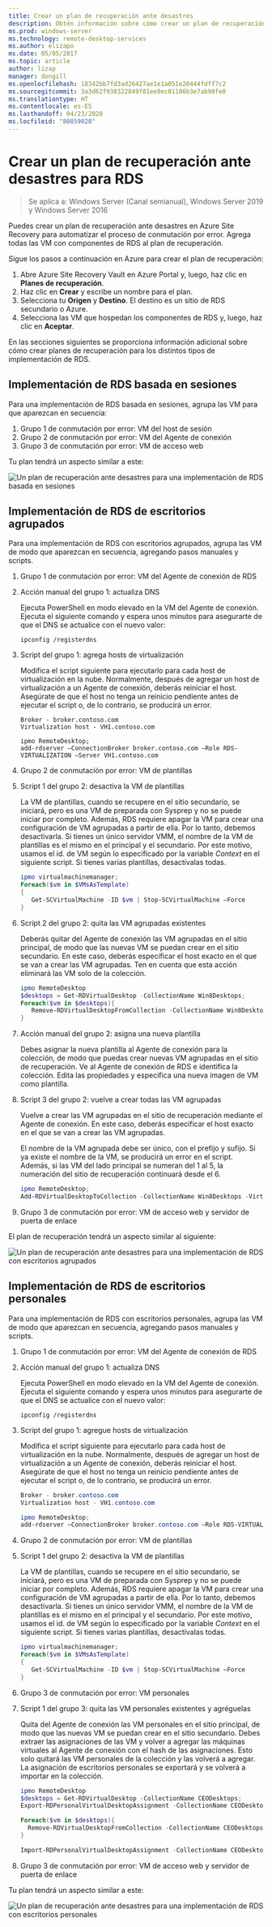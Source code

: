 ```yaml
---
title: Crear un plan de recuperación ante desastres
description: Obtén información sobre cómo crear un plan de recuperación ante desastres para su implementación de RDS.
ms.prod: windows-server
ms.technology: remote-desktop-services
ms.author: elizapo
ms.date: 05/05/2017
ms.topic: article
author: lizap
manager: dongill
ms.openlocfilehash: 18342bb7fd3ad26427ae1e1a051e20444fdff7c2
ms.sourcegitcommit: 3a3d62f938322849f81ee9ec01186b3e7ab90fe0
ms.translationtype: HT
ms.contentlocale: es-ES
ms.lasthandoff: 04/23/2020
ms.locfileid: "80859028"
---
```

# <a name="create-your-disaster-recovery-plan-for-rds"></a>Crear un plan de recuperación ante desastres para RDS

>Se aplica a: Windows Server (Canal semianual), Windows Server 2019 y Windows Server 2016

Puedes crear un plan de recuperación ante desastres en Azure Site Recovery para automatizar el proceso de conmutación por error. Agrega todas las VM con componentes de RDS al plan de recuperación.

Sigue los pasos a continuación en Azure para crear el plan de recuperación:

1. Abre Azure Site Recovery Vault en Azure Portal y, luego, haz clic en **Planes de recuperación**.
2. Haz clic en **Crear** y escribe un nombre para el plan.
3. Selecciona tu **Origen** y **Destino**. El destino es un sitio de RDS secundario o Azure.
4. Selecciona las VM que hospedan los componentes de RDS y, luego, haz clic en **Aceptar**.

En las secciones siguientes se proporciona información adicional sobre cómo crear planes de recuperación para los distintos tipos de implementación de RDS.

## <a name="sessions-based-rds-deployment"></a>Implementación de RDS basada en sesiones

Para una implementación de RDS basada en sesiones, agrupa las VM para que aparezcan en secuencia:

1. Grupo 1 de conmutación por error: VM del host de sesión
2. Grupo 2 de conmutación por error: VM del Agente de conexión
3. Grupo 3 de conmutación por error: VM de acceso web

Tu plan tendrá un aspecto similar a este: 

![Un plan de recuperación ante desastres para una implementación de RDS basada en sesiones](media/rds-asr-session-drplan.png)

## <a name="pooled-desktops-rds-deployment"></a>Implementación de RDS de escritorios agrupados

Para una implementación de RDS con escritorios agrupados, agrupa las VM de modo que aparezcan en secuencia, agregando pasos manuales y scripts.

1. Grupo 1 de conmutación por error: VM del Agente de conexión de RDS
2. Acción manual del grupo 1: actualiza DNS

   Ejecuta PowerShell en modo elevado en la VM del Agente de conexión. Ejecuta el siguiente comando y espera unos minutos para asegurarte de que el DNS se actualice con el nuevo valor:

   ```
   ipconfig /registerdns
   ```
3. Script del grupo 1: agrega hosts de virtualización

   Modifica el script siguiente para ejecutarlo para cada host de virtualización en la nube. Normalmente, después de agregar un host de virtualización a un Agente de conexión, deberás reiniciar el host. Asegúrate de que el host no tenga un reinicio pendiente antes de ejecutar el script o, de lo contrario, se producirá un error.

   ```
   Broker - broker.contoso.com
   Virtualization host - VH1.contoso.com

   ipmo RemoteDesktop; 
   add-rdserver –ConnectionBroker broker.contoso.com –Role RDS-VIRTUALIZATION –Server VH1.contoso.com 
   ```
4. Grupo 2 de conmutación por error: VM de plantillas
5. Script 1 del grupo 2: desactiva la VM de plantillas
   
   La VM de plantillas, cuando se recupere en el sitio secundario, se iniciará, pero es una VM de preparada con Sysprep y no se puede iniciar por completo. Además, RDS requiere apagar la VM para crear una configuración de VM agrupadas a partir de ella. Por lo tanto, debemos desactivarla. Si tienes un único servidor VMM, el nombre de la VM de plantillas es el mismo en el principal y el secundario. Por este motivo, usamos el id. de VM según lo especificado por la variable *Context* en el siguiente script. Si tienes varias plantillas, desactívalas todas.

   ```powershell
   ipmo virtualmachinemanager; 
   Foreach($vm in $VMsAsTemplate)
   {
      Get-SCVirtualMachine -ID $vm | Stop-SCVirtualMachine –Force
   } 
   ```
6. Script 2 del grupo 2: quita las VM agrupadas existentes

   Deberás quitar del Agente de conexión las VM agrupadas en el sitio principal, de modo que las nuevas VM se puedan crear en el sitio secundario. En este caso, deberás especificar el host exacto en el que se van a crear las VM agrupadas. Ten en cuenta que esta acción eliminará las VM solo de la colección.

   ```powershell
   ipmo RemoteDesktop
   $desktops = Get-RDVirtualDesktop -CollectionName Win8Desktops; 
   Foreach($vm in $desktops){
      Remove-RDVirtualDesktopFromCollection -CollectionName Win8Desktops -VirtualDesktopName $vm.VirtualDesktopName –Force
   }
   ```
7. Acción manual del grupo 2: asigna una nueva plantilla

   Debes asignar la nueva plantilla al Agente de conexión para la colección, de modo que puedas crear nuevas VM agrupadas en el sitio de recuperación. Ve al Agente de conexión de RDS e identifica la colección. Edita las propiedades y especifica una nueva imagen de VM como plantilla.
8. Script 3 del grupo 2: vuelve a crear todas las VM agrupadas

   Vuelve a crear las VM agrupadas en el sitio de recuperación mediante el Agente de conexión. En este caso, deberás especificar el host exacto en el que se van a crear las VM agrupadas.

   El nombre de la VM agrupada debe ser único, con el prefijo y sufijo. Si ya existe el nombre de la VM, se producirá un error en el script. Además, si las VM del lado principal se numeran del 1 al 5, la numeración del sitio de recuperación continuará desde el 6.

   ```powershell
   ipmo RemoteDesktop; 
   Add-RDVirtualDesktopToCollection -CollectionName Win8Desktops -VirtualDesktopAllocation @{"RDVH1.contoso.com" = 1} 
   ```
9. Grupo 3 de conmutación por error: VM de acceso web y servidor de puerta de enlace

El plan de recuperación tendrá un aspecto similar al siguiente:

![Un plan de recuperación ante desastres para una implementación de RDS con escritorios agrupados](media/rds-asr-pooled-drplan.png)

## <a name="personal-desktops-rds-deployment"></a>Implementación de RDS de escritorios personales

Para una implementación de RDS con escritorios personales, agrupa las VM de modo que aparezcan en secuencia, agregando pasos manuales y scripts.

1. Grupo 1 de conmutación por error: VM del Agente de conexión de RDS
2. Acción manual del grupo 1: actualiza DNS

   Ejecuta PowerShell en modo elevado en la VM del Agente de conexión. Ejecuta el siguiente comando y espera unos minutos para asegurarte de que el DNS se actualice con el nuevo valor:

   ```
   ipconfig /registerdns
   ```
3. Script del grupo 1: agregue hosts de virtualización
      
   Modifica el script siguiente para ejecutarlo para cada host de virtualización en la nube. Normalmente, después de agregar un host de virtualización a un Agente de conexión, deberás reiniciar el host. Asegúrate de que el host no tenga un reinicio pendiente antes de ejecutar el script o, de lo contrario, se producirá un error.

   ```powershell
   Broker - broker.contoso.com
   Virtualization host - VH1.contoso.com

   ipmo RemoteDesktop; 
   add-rdserver –ConnectionBroker broker.contoso.com –Role RDS-VIRTUALIZATION –Server VH1.contoso.com 
   ```
4. Grupo 2 de conmutación por error: VM de plantillas
5. Script 1 del grupo 2: desactiva la VM de plantillas
   
   La VM de plantillas, cuando se recupere en el sitio secundario, se iniciará, pero es una VM de preparada con Sysprep y no se puede iniciar por completo. Además, RDS requiere apagar la VM para crear una configuración de VM agrupadas a partir de ella. Por lo tanto, debemos desactivarla. Si tienes un único servidor VMM, el nombre de la VM de plantillas es el mismo en el principal y el secundario. Por este motivo, usamos el id. de VM según lo especificado por la variable *Context* en el siguiente script. Si tienes varias plantillas, desactívalas todas.

   ```powershell
   ipmo virtualmachinemanager; 
   Foreach($vm in $VMsAsTemplate)
   {
      Get-SCVirtualMachine -ID $vm | Stop-SCVirtualMachine –Force
   } 
   ```
6. Grupo 3 de conmutación por error: VM personales
7. Script 1 del grupo 3: quita las VM personales existentes y agréguelas

   Quita del Agente de conexión las VM personales en el sitio principal, de modo que las nuevas VM se puedan crear en el sitio secundario. Debes extraer las asignaciones de las VM y volver a agregar las máquinas virtuales al Agente de conexión con el hash de las asignaciones. Esto solo quitará las VM personales de la colección y las volverá a agregar. La asignación de escritorios personales se exportará y se volverá a importar en la colección.

   ```powershell
   ipmo RemoteDesktop
   $desktops = Get-RDVirtualDesktop -CollectionName CEODesktops; 
   Export-RDPersonalVirtualDesktopAssignment -CollectionName CEODesktops -Path ./Desktopallocations.txt -ConnectionBroker broker.contoso.com 

   Foreach($vm in $desktops){
     Remove-RDVirtualDesktopFromCollection -CollectionName CEODesktops -VirtualDesktopName $vm.VirtualDesktopName –Force
   }
   
   Import-RDPersonalVirtualDesktopAssignment -CollectionName CEODesktops -Path ./Desktopallocations.txt -ConnectionBroker broker.contoso.com 
   ```
8. Grupo 3 de conmutación por error: VM de acceso web y servidor de puerta de enlace

Tu plan tendrá un aspecto similar a este: 

![Un plan de recuperación ante desastres para una implementación de RDS con escritorios personales](media/rds-asr-personal-desktops-drplan.png)
